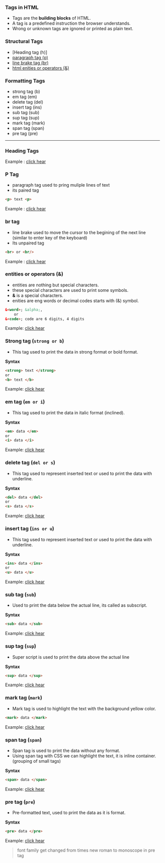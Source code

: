 ### Tags in HTML

- Tags are the **building blocks** of HTML.  
- A tag is a predefined instruction the browser understands.  
- Wrong or unknown tags are ignored or printed as plain text.

### Structural Tags

- [Heading tag (h)]
- [paragraph tag (p)](#P-Tag)
- [line brake tag (br)](#br-tag)
- [html enities or operators (&)](https://github.com/Swinalwaghmare/HTML-CSS-JavaScript/blob/main/HTML/Theory/2-Tags.md#entities-or-operators-)

### Formatting Tags
- strong tag (b)
- em tag (em)
- delete tag (del)
- insert tag (ins)
- sub tag (sub)
- sup tag (sup)
- mark tag (mark)
- span tag (span)
- pre tag (pre)

---

### Heading Tags

Example : [click hear](https://github.com/Swinalwaghmare/HTML-CSS-JavaScript/blob/0f2c673cfc98ba0edb9e92d876200ccdd78e7932/HTML/Practical/heading-tags.html)

### P Tag
-  paragraph tag used to pring muliple lines of text
- its paired tag
```html
<p> text <p>
```
Example : [click hear](HTML\practical\heading-tags.html)

### br tag
- line brake used to move the cursor to the begining of the next line (similar to enter key of the keyboard)
- Its unpaired tag
```html
<br> or <br/>
```
Example : [click hear]()

### entities or operators (&) 
- entities are nothing but special characters.
- these special characters are used to print some symbols.
- **&** is a special characters.
- enities are eng words or decimal codes starts with (&) symbol.
```html
&<word>; &alpha;,
    or 
&<code>; code are 6 digits, 4 digits
```
Example: [click hear]()

### Strong tag (`strong or b`)
- This tag used to print the data in strong format or bold format.
    
**Syntax**

```html
<strong> text </strong>
or
<b> text </b>
```
Example: [click hear](HTML/practical/strong-tag.html)
 
### em tag (`em or i`)
- This tag used to print the data in italic format (inclined).
    
**Syntax**
```html
<em> data </em>
or
<i> data </i>
```
Example: [click hear](HTML/practical/em-tag.html)

### delete tag (`del or s`)
- This tag used to represent inserted text or used to print the data with underline.
    
**Syntax**
```html
<del> data </del>
or
<s> data </s>
```
Example: [click hear](HTML/practical/delete-tag.html)
    
### insert tag (`ins or u`)
- This tag used to represent inserted text or used to print the data with underline.
    
**Syntax**
```html
<ins> data </ins>
or
<u> data </u>
```
Example: [click hear](HTML/practical/insert-tag.html)
    
### sub tag (`sub`)
- Used to print the data below the actual line, its called as subscript.
    
**Syntax**

```html
<sub> data </sub>
```
Example: [click hear](HTML/practical/sub-tag.html)
    
### sup tag (`sup`)
- Super script is used to print the data above the actual line
    
**Syntax**

```html
<sup> data </sup>
```
Example: [click hear](HTML/practical/sup-tag.html)
    
### mark tag (`mark`)
- Mark tag is used to highlight the text with the background yellow color.

```html
<mark> data </mark>
```
Example: [click hear](HTML/practical/mark-tag.html)
        
### span tag (`span`)
- Span tag is used to print the data without any format.
- Using span tag with CSS we can highlight the text, it is inline container. (grouping of small tags)
    
**Syntax**

```html
<span> data </span>
```
Example: [click hear](HTML/practical/span-tag.html)
   
    
### pre tag (`pre`)
- Pre-formatted text, used to print the data as it is format.
    
**Syntax**

```html
<pre> data </pre>
```
    
Example: [click hear](HTML/practical/pre-tag.html)

> font family get changed from times new roman to monoscope in pre tag
